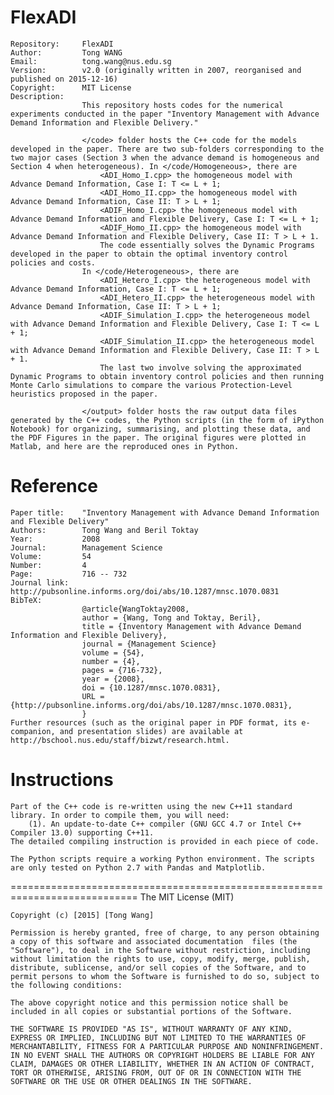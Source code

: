 FlexADI
========

    Repository:     FlexADI
    Author:         Tong WANG
    Email:          tong.wang@nus.edu.sg
    Version:        v2.0 (originally written in 2007, reorganised and published on 2015-12-16)
    Copyright:      MIT License
    Description:
                    This repository hosts codes for the numerical experiments conducted in the paper "Inventory Management with Advance Demand Information and Flexible Delivery."

                    </code> folder hosts the C++ code for the models developed in the paper. There are two sub-folders corresponding to the two major cases (Section 3 when the advance demand is homogeneous and Section 4 when heterogeneous). In </code/Homogeneous>, there are
                    	<ADI_Homo_I.cpp> the homogeneous model with Advance Demand Information, Case I: T <= L + 1;
                    	<ADI_Homo_II.cpp> the homogeneous model with Advance Demand Information, Case II: T > L + 1;
                    	<ADIF_Homo_I.cpp> the homogeneous model with Advance Demand Information and Flexible Delivery, Case I: T <= L + 1;
                    	<ADIF_Homo_II.cpp> the homogeneous model with Advance Demand Information and Flexible Delivery, Case II: T > L + 1.
                    	The code essentially solves the Dynamic Programs developed in the paper to obtain the optimal inventory control policies and costs.
                    In </code/Heterogeneous>, there are
                    	<ADI_Hetero_I.cpp> the heterogeneous model with Advance Demand Information, Case I: T <= L + 1;
                    	<ADI_Hetero_II.cpp> the heterogeneous model with Advance Demand Information, Case II: T > L + 1;
                    	<ADIF_Simulation_I.cpp> the heterogeneous model with Advance Demand Information and Flexible Delivery, Case I: T <= L + 1;
                    	<ADIF_Simulation_II.cpp> the heterogeneous model with Advance Demand Information and Flexible Delivery, Case II: T > L + 1.
                    	The last two involve solving the approximated Dynamic Programs to obtain inventory control policies and then running Monte Carlo simulations to compare the various Protection-Level heuristics proposed in the paper.

                    </output> folder hosts the raw output data files generated by the C++ codes, the Python scripts (in the form of iPython Notebook) for organizing, summarising, and plotting these data, and the PDF Figures in the paper. The original figures were plotted in Matlab, and here are the reproduced ones in Python.


Reference
=========

    Paper title:    "Inventory Management with Advance Demand Information and Flexible Delivery"
    Authors:        Tong Wang and Beril Toktay
    Year:           2008
    Journal:        Management Science
    Volume:         54
    Number:         4
    Page:           716 -- 732
    Journal link:   http://pubsonline.informs.org/doi/abs/10.1287/mnsc.1070.0831
    BibTeX:
                    @article{WangToktay2008,
                    author = {Wang, Tong and Toktay, Beril}, 
                    title = {Inventory Management with Advance Demand Information and Flexible Delivery},
                    journal = {Management Science} 
                    volume = {54}, 
                    number = {4}, 
                    pages = {716-732}, 
                    year = {2008}, 
                    doi = {10.1287/mnsc.1070.0831}, 
                    URL = {http://pubsonline.informs.org/doi/abs/10.1287/mnsc.1070.0831}, 
                    }
    Further resources (such as the original paper in PDF format, its e-companion, and presentation slides) are available at http://bschool.nus.edu/staff/bizwt/research.html.


Instructions
============

    Part of the C++ code is re-written using the new C++11 standard library. In order to compile them, you will need:
        (1). An update-to-date C++ compiler (GNU GCC 4.7 or Intel C++ Compiler 13.0) supporting C++11.
    The detailed compiling instruction is provided in each piece of code.

    The Python scripts require a working Python environment. The scripts are only tested on Python 2.7 with Pandas and Matplotlib.






============================================================================
The MIT License (MIT)

    Copyright (c) [2015] [Tong Wang]

    Permission is hereby granted, free of charge, to any person obtaining a copy of this software and associated documentation  files (the "Software"), to deal in the Software without restriction, including without limitation the rights to use, copy, modify, merge, publish, distribute, sublicense, and/or sell copies of the Software, and to permit persons to whom the Software is furnished to do so, subject to the following conditions:

    The above copyright notice and this permission notice shall be included in all copies or substantial portions of the Software.

    THE SOFTWARE IS PROVIDED "AS IS", WITHOUT WARRANTY OF ANY KIND, EXPRESS OR IMPLIED, INCLUDING BUT NOT LIMITED TO THE WARRANTIES OF MERCHANTABILITY, FITNESS FOR A PARTICULAR PURPOSE AND NONINFRINGEMENT. IN NO EVENT SHALL THE AUTHORS OR COPYRIGHT HOLDERS BE LIABLE FOR ANY CLAIM, DAMAGES OR OTHER LIABILITY, WHETHER IN AN ACTION OF CONTRACT, TORT OR OTHERWISE, ARISING FROM, OUT OF OR IN CONNECTION WITH THE SOFTWARE OR THE USE OR OTHER DEALINGS IN THE SOFTWARE.
